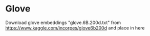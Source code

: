 # Glove

Download glove embeddings "glove.6B.200d.txt" from https://www.kaggle.com/incorpes/glove6b200d and place in here